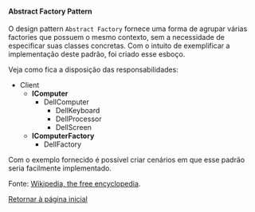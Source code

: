 #### Abstract Factory Pattern

O design pattern `Abstract Factory` fornece uma forma de agrupar várias factories que possuem o mesmo contexto, 
sem a necessidade de especificar suas classes concretas. Com o intuito de exemplificar a implementação deste 
padrão, foi criado esse esboço.

Veja como fica a disposição das responsabilidades:

* Client
    * **IComputer**
        * DellComputer
            * DellKeyboard
            * DellProcessor
            * DellScreen
    * **IComputerFactory**
        * DellFactory

Com o exemplo fornecido é possível criar cenários em que esse padrão seria facilmente implementado.

Fonte: [Wikipedia, the free encyclopedia](https://en.wikipedia.org/wiki/Abstract_factory_pattern).

[Retornar à página inicial](../../../README.md)
